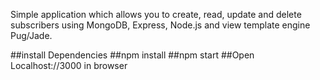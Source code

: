 Simple application which allows you to create, read, update and delete subscribers using MongoDB, Express, Node.js and view template engine Pug/Jade.

##install Dependencies
##npm install
##npm start
##Open Localhost://3000 in browser